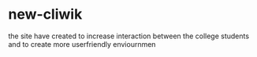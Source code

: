 new-cliwik
==========

the site have created to increase interaction between the college students and to create more userfriendly enviournmen
